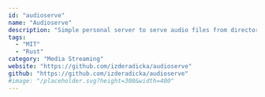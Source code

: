 ```yaml
---
id: "audioserve"
name: "Audioserve"
description: "Simple personal server to serve audio files from directories (audiobooks, music, podcasts...). Focused on simplicity and supports sync of play position between clients."
tags:
  - "MIT"
  - "Rust"
category: "Media Streaming"
website: "https://github.com/izderadicka/audioserve"
github: "https://github.com/izderadicka/audioserve"
#image: "/placeholder.svg?height=300&width=400"
---
```


